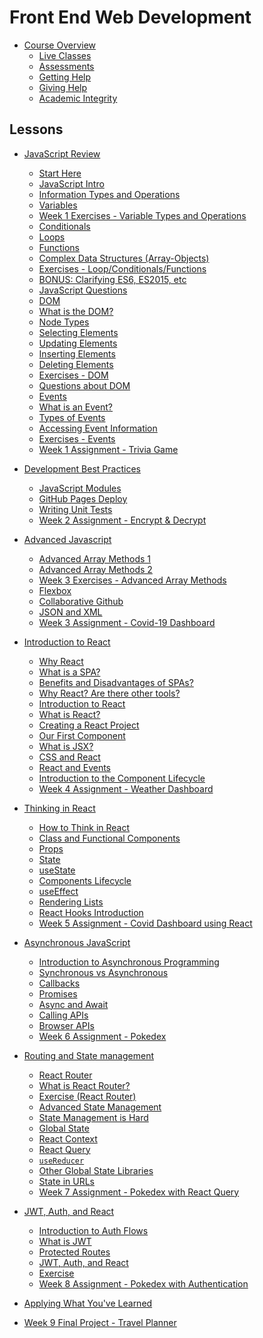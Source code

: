 # Front End Web Development
<!-- name:Front End Web Development, code:CSE007, term:Oct-2023, about_path:src/course-overview.md -->

- [Course Overview](course-overview.md) <!-- w:30, k:general, p:2023-09-27 -->
  - [Live Classes](live-classes.md) <!-- w:30, k:general, p:2023-09-27 -->
  - [Assessments](assessments.md) <!-- w:30, k:general, p:2023-09-27 -->
  - [Getting Help](getting-help.md) <!-- w:30, k:general, p:2023-09-27 -->
  - [Giving Help](giving-help.md) <!-- w:30, k:general, p:2023-09-27 -->
  - [Academic Integrity](academic-integrity.md) <!-- w:30, k:general, p:2023-09-27 -->

## Lessons

- [JavaScript Review](lessons/javascript-review.md) <!-- w:30, k:general, p:2023-10-02 -->
  - [Start Here](lessons/javascript-review/start-here.md) <!-- w:60, k:general, p:2023-10-02 -->
  - [JavaScript Intro](lessons/javascript-review/javascript-intro.md) <!-- w:60, k:general, p:2023-10-02 -->
  - [Information Types and Operations](lessons/javascript-review/javascript-intro/information-type-and-operations.md) <!-- w:60, k:general, p:2023-10-02 -->
  - [Variables](lessons/javascript-review/javascript-intro/variables.md) <!-- w:60, k:general, p:2023-10-02 -->
  - [Week 1 Exercises - Variable Types and Operations](lessons/javascript-review/javascript-intro/exercises-variable-types-and-operations.md) <!-- w:60, k:assignment, g:5, d:2023-09-27, p:2023-10-02 -->
  - [Conditionals](lessons/javascript-review/javascript-intro/conditionals.md) <!-- w:60, k:general, p:2023-10-02 -->
  - [Loops](lessons/javascript-review/javascript-intro/loops.md) <!-- w:60, k:general, p:2023-10-02 -->
  - [Functions](lessons/javascript-review/javascript-intro/functions.md) <!-- w:60, k:general, p:2023-10-02 -->
  - [Complex Data Structures (Array-Objects)](lessons/javascript-review/javascript-intro/complex-data-structures-array-objects.md) <!-- w:60, k:general, p:2023-10-02 -->
  - [Exercises - Loop/Conditionals/Functions](lessons/javascript-review/javascript-intro/exercises-loop-conditionals-functions.md) <!-- w:60, k:general, p:2023-10-02 -->
  - [BONUS: Clarifying ES6, ES2015, etc](lessons/javascript-review/javascript-intro/bonus-clarifying-es6-es2015-etc.md) <!-- w:60, k:general, p:2023-10-02 -->
  - [JavaScript Questions](lessons/javascript-review/javascript-intro/javascript-questions.md) <!-- w:60, k:general, p:2023-10-02 -->
  - [DOM](lessons/javascript-review/dom.md) <!-- w:60, k:general, p:2023-10-02 -->
  - [What is the DOM?](lessons/javascript-review/dom/what-is-the-dom.md) <!-- w:60, k:general, p:2023-10-02 -->
  - [Node Types](lessons/javascript-review/dom/node-types.md) <!-- w:60, k:general, p:2023-10-02 -->
  - [Selecting Elements](lessons/javascript-review/dom/selecting-elements.md) <!-- w:60, k:general, p:2023-10-02 -->
  - [Updating Elements](lessons/javascript-review/dom/updating-elements.md) <!-- w:60, k:general, p:2023-10-02 -->
  - [Inserting Elements](lessons/javascript-review/dom/inserting-elements.md) <!-- w:60, k:general, p:2023-10-02 -->
  - [Deleting Elements](lessons/javascript-review/dom/deleting-elements.md) <!-- w:60, k:general, p:2023-10-02 -->
  - [Exercises - DOM](lessons/javascript-review/dom/exercises.md) <!-- w:60, k:general, p:2023-10-02 -->
  - [Questions about DOM](lessons/javascript-review/dom/questions-about-dom.md) <!-- w:60, k:general, p:2023-10-02 -->
  - [Events](lessons/javascript-review/events.md) <!-- w:60, k:general, p:2023-10-02 -->
  - [What is an Event?](lessons/javascript-review/events/what-is-an-event.md) <!-- w:60, k:general, p:2023-10-02 -->
  - [Types of Events](lessons/javascript-review/events/types-of-events.md) <!-- w:60, k:general, p:2023-10-02 -->
  - [Accessing Event Information](lessons/javascript-review/events/accessing-to-the-event-information.md) <!-- w:60, k:general, p:2023-10-02 -->
  - [Exercises - Events](lessons/javascript-review/events/exercises.md) <!-- w:60, k:general, p:2023-10-02 -->
  - [Week 1 Assignment - Trivia Game](lessons/javascript-review/project.md) <!-- w:360, k:assignmentSummative, g:8, d:2023-09-27, p:2023-10-02 -->

- [Development Best Practices](lessons/development-best-practices.md) <!-- w:30, k:general, p:2023-10-02 -->
  - [JavaScript Modules](lessons/development-best-practices/javascript-modules.md) <!-- w:120, k:general, p:2023-10-02 -->
  - [GitHub Pages Deploy](lessons/development-best-practices/gh-pages-deploy.md) <!-- w:120, k:general, p:2023-10-02 -->
  - [Writing Unit Tests](lessons/development-best-practices/writing-unit-tests.md) <!-- w:120, k:general, p:2023-10-02 -->
  - [Week 2 Assignment - Encrypt & Decrypt](lessons/development-best-practices/project.md) <!-- w:360, k:assignment, g:8, d:2023-09-27, p:2023-10-02 -->

- [Advanced Javascript](lessons/advanced-javascript.md) <!-- w:30, k:general, p:2023-10-02 -->
  - [Advanced Array Methods 1](lessons/advanced-javascript/advanced-array-methods-1.md)  <!-- w:120, k:general, p:2023-10-02 -->
  - [Advanced Array Methods 2](lessons/advanced-javascript/advanced-array-methods-2.md)  <!-- w:120, k:general, p:2023-10-02 -->
  - [Week 3 Exercises - Advanced Array Methods](lessons/advanced-javascript/exercises.md) <!-- w:60, k:assignment, g:5, d:2023-09-27, p:2023-10-02 -->
  - [Flexbox](lessons/advanced-javascript/flexbox.md)  <!-- w:120, k:general, p:2023-10-02 -->
  - [Collaborative Github](lessons/advanced-javascript/collaborative-github.md)  <!-- w:120, k:general, p:2023-10-02 -->
  - [JSON and XML](lessons/advanced-javascript/json-and-xml.md)  <!-- w:120, k:general, p:2023-10-02 -->
  - [Week 3 Assignment - Covid-19 Dashboard](lessons/advanced-javascript/project-covid-19-data-dashboard.md) <!-- w:360, k:assignmentSummative, g:8, d:2023-09-27, p:2023-10-02 -->

- [Introduction to React](lessons/introduction-to-react.md) <!-- w:30, k:general, p:2023-10-02 -->
  - [Why React](lessons/introduction-to-react/why-react.md)  <!-- w:120, k:general, p:2023-10-02 -->
  - [What is a SPA?](lessons/introduction-to-react/why-react/what-is-a-spa.md)  <!-- w:120, k:general, p:2023-10-02 -->
  - [Benefits and Disadvantages of SPAs?](lessons/introduction-to-react/why-react/benefits-disadvantages-of-spas.md)  <!-- w:120, k:general, p:2023-10-02 -->
  - [Why React? Are there other tools?](lessons/introduction-to-react/why-react/why-react-are-there-other-tools.md)  <!-- w:120, k:general, p:2023-10-02 -->
  - [Introduction to React](lessons/introduction-to-react/intro-to-react.md)  <!-- w:120, k:general, p:2023-10-02 -->
  - [What is React?](lessons/introduction-to-react/intro-to-react/what-is-react.md)  <!-- w:120, k:general, p:2023-10-02 -->
  - [Creating a React Project](lessons/introduction-to-react/intro-to-react/creating-a-react-project.md)  <!-- w:120, k:general, p:2023-10-02 -->
  - [Our First Component](lessons/introduction-to-react/intro-to-react/our-first-component.md)  <!-- w:120, k:general, p:2023-10-02 -->
  - [What is JSX?](lessons/introduction-to-react/intro-to-react/what-is-jsx.md)  <!-- w:120, k:general, p:2023-10-02 -->
  - [CSS and React](lessons/introduction-to-react/intro-to-react/css-and-react.md)  <!-- w:120, k:general, p:2023-10-02 -->
  - [React and Events](lessons/introduction-to-react/intro-to-react/react-and-events.md)  <!-- w:120, k:general, p:2023-10-02 -->
  - [Introduction to the Component Lifecycle](lessons/introduction-to-react/intro-to-react/intro-to-component-lifecycle.md)  <!-- w:120, k:general, p:2023-10-02 -->
  - [Week 4 Assignment - Weather Dashboard](lessons/introduction-to-react/project.md) <!-- w:360, k:assignmentSummative, g:8, d:2023-09-27, p:2023-10-02 -->

- [Thinking in React](lessons/thinking-in-react.md) <!-- w:30, k:general, p:2023-10-02 -->
  - [How to Think in React](lessons/thinking-in-react/how-to-think-in-react.md)  <!-- w:120, k:general, p:2023-10-02 -->
  - [Class and Functional Components](lessons/thinking-in-react/class-and-functional-components.md)  <!-- w:120, k:general, p:2023-10-02 -->
  - [Props](lessons/thinking-in-react/props.md)  <!-- w:120, k:general, p:2023-10-02 -->
  - [State](lessons/thinking-in-react/state.md)  <!-- w:120, k:general, p:2023-10-02 -->
  - [useState](lessons/thinking-in-react/usestate.md)  <!-- w:120, k:general, p:2023-10-02 -->
  - [Components Lifecycle](lessons/thinking-in-react/components-lifecycle.md)  <!-- w:120, k:general, p:2023-10-02 -->
  - [useEffect](lessons/thinking-in-react/useeffect.md)  <!-- w:120, k:general, p:2023-10-02 -->
  - [Rendering Lists](lessons/thinking-in-react/rendering-lists.md)  <!-- w:120, k:general, p:2023-10-02 -->
  - [React Hooks Introduction](lessons/thinking-in-react/react-hooks-intro.md)  <!-- w:120, k:general, p:2023-10-02 -->
  - [Week 5 Assignment - Covid Dashboard using React](lessons/thinking-in-react/project.md) <!-- w:360, k:assignmentSummative, g:8, d:2023-09-27, p:2023-10-02 -->

- [Asynchronous JavaScript](lessons/asynchronous-javascript.md) <!-- w:30, k:general, p:2023-10-02 -->
  - [Introduction to Asynchronous Programming](lessons/asynchronous-javascript/intro-to-asynchronous-programming.md)  <!-- w:120, k:general, p:2023-10-02 -->
  - [Synchronous vs Asynchronous](lessons/asynchronous-javascript/syncronous-vs-asyncronous.md)  <!-- w:120, k:general, p:2023-10-02 -->
  - [Callbacks](lessons/asynchronous-javascript/callbacks.md)  <!-- w:120, k:general, p:2023-10-02 -->
  - [Promises](lessons/asynchronous-javascript/promises.md)  <!-- w:120, k:general, p:2023-10-02 -->
  - [Async and Await](lessons/asynchronous-javascript/async-await.md)  <!-- w:120, k:general, p:2023-10-02 -->
  - [Calling APIs](lessons/asynchronous-javascript/calling-apis.md)  <!-- w:120, k:general, p:2023-10-02 -->
  - [Browser APIs](lessons/asynchronous-javascript/browser-apis.md)  <!-- w:120, k:general, p:2023-10-02 -->
  - [Week 6 Assignment - Pokedex](lessons/asynchronous-javascript/project.md) <!-- w:360, k:assignmentSummative, g:8, d:2023-09-27, p:2023-10-02 -->

- [Routing and State management](lessons/state-management.md) <!-- w:30, k:general, p:2023-10-02 -->
  - [React Router](lessons/state-management/react-router.md)  <!-- w:120, k:general, p:2023-10-02 -->
  - [What is React Router?](lessons/state-management/react-router/what-is-react-router.md)  <!-- w:120, k:general, p:2023-10-02 -->
  - [Exercise (React Router)](lessons/state-management/react-router/react-router-exercise.md)  <!-- w:120, k:general, p:2023-10-02 -->
  - [Advanced State Management](lessons/state-management/advanced-state-managment.md)  <!-- w:120, k:general, p:2023-10-02 -->
  - [State Management is Hard](lessons/state-management/advanced-state-managment/state-management-is-hard.md)  <!-- w:120, k:general, p:2023-10-02 -->
  - [Global State](lessons/state-management/advanced-state-managment/global-state.md)  <!-- w:120, k:general, p:2023-10-02 -->
  - [React Context](lessons/state-management/advanced-state-managment/react-context.md)  <!-- w:120, k:general, p:2023-10-02 -->
  - [React Query](lessons/state-management/advanced-state-managment/react-query.md)  <!-- w:120, k:general, p:2023-10-02 -->
  - [`useReducer`](lessons/state-management/advanced-state-managment/usereducer.md)  <!-- w:120, k:general, p:2023-10-02 -->
  - [Other Global State Libraries](lessons/state-management/advanced-state-managment/other-global-state-libraries.md)  <!-- w:120, k:general, p:2023-10-02 -->
  - [State in URLs](lessons/state-management/advanced-state-managment/state-in-url.md)  <!-- w:120, k:general, p:2023-10-02 -->
  - [Week 7 Assignment - Pokedex with React Query](lessons/state-management/project.md) <!-- w:360, k:assignmentSummative, g:8, d:2023-09-27, p:2023-10-02 -->

- [JWT, Auth, and React](lessons/jwt-and-react.md) <!-- w:30, k:general, p:2023-10-02 -->
  - [Introduction to Auth Flows](lessons/jwt-and-react/auth-flows-intro.md)  <!-- w:120, k:general, p:2023-10-02 -->
  - [What is JWT](lessons/jwt-and-react/what-is-jwt.md)  <!-- w:120, k:general, p:2023-10-02 -->
  - [Protected Routes](lessons/jwt-and-react/protected-routes.md)  <!-- w:120, k:general, p:2023-10-02 -->
  - [JWT, Auth, and React](lessons/jwt-and-react/jwt-and-react.md)  <!-- w:120, k:general, p:2023-10-02 -->
  - [Exercise](lessons/jwt-and-react/exercise.md)  <!-- w:120, k:general, p:2023-10-02 -->
  - [Week 8 Assignment - Pokedex with Authentication](lessons/jwt-and-react/project.md) <!-- w:360, k:assignmentSummative, g:8, d:2023-09-27, p:2023-10-02 -->

- [Applying What You've Learned](lessons/application.md) <!-- w:30, k:general, p:2023-10-02 -->
- [Week 9 Final Project - Travel Planner](lessons/final-project.md) <!-- w:720, k:assignmentSummative, g:26, d:2023-09-27, p:2023-10-02 -->
